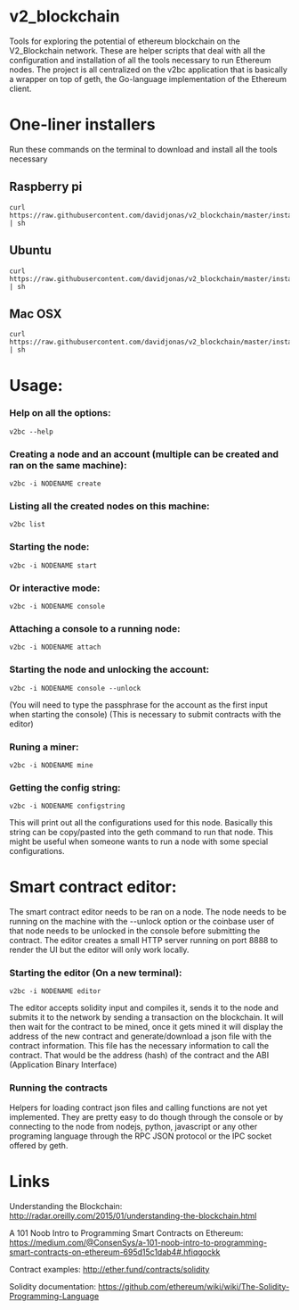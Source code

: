 # v2_blockchain
Tools for exploring the potential of ethereum blockchain on the V2_Blockchain network.
These are helper scripts that deal with all the configuration and installation of all the tools necessary to run Ethereum nodes.
The project is all centralized on the v2bc application that is basically a wrapper on top of geth, the Go-language implementation of the Ethereum client.

# One-liner installers
Run these commands on the terminal to download and install all the tools necessary

## Raspberry pi
```shell
curl https://raw.githubusercontent.com/davidjonas/v2_blockchain/master/installers/rasppi.sh | sh
```

## Ubuntu
```shell
curl https://raw.githubusercontent.com/davidjonas/v2_blockchain/master/installers/ubuntu.sh | sh
```

## Mac OSX
```shell
curl https://raw.githubusercontent.com/davidjonas/v2_blockchain/master/installers/macosx.sh | sh
```

# Usage:

### Help on all the options:
```shell
v2bc --help
```

### Creating a node and an account (multiple can be created and ran on the same machine):
```shell
v2bc -i NODENAME create
```

### Listing all the created nodes on this machine:
```shell
v2bc list
```

### Starting the node:
```shell
v2bc -i NODENAME start
```

### Or interactive mode:
```shell
v2bc -i NODENAME console
```

### Attaching a console to a running node:
```shell
v2bc -i NODENAME attach
```

### Starting the node and unlocking the account:
```shell
v2bc -i NODENAME console --unlock
```
(You will need to type the passphrase for the account as the first input when starting the console)
(This is necessary to submit contracts with the editor)

### Runing a miner:
```shell
v2bc -i NODENAME mine
```

### Getting the config string:
```shell
v2bc -i NODENAME configstring
```

This will print out all the configurations used for this node. Basically this string can be copy/pasted into the geth command to run that node. This might be useful when someone wants to run a node with some special configurations.

# Smart contract editor:
The smart contract editor needs to be ran on a node. The node needs to be running on the machine with the --unlock option or the coinbase user of that node needs to be unlocked in the console before submitting the contract. The editor creates a small HTTP server running on port 8888 to render the UI but the editor will only work locally.

### Starting the editor (On a new terminal):
```shell
v2bc -i NODENAME editor
```

The editor accepts solidity input and compiles it, sends it to the node and submits it to the network by sending a transaction on the blockchain. It will then wait for the contract to be mined, once it gets mined it will display the address of the new contract and generate/download a json file with the contract information. This file has the necessary information to call the contract. That would be the address (hash) of the contract and the ABI (Application Binary Interface)

### Running the contracts
Helpers for loading contract json files and calling functions are not yet implemented. They are pretty easy to do though through the console or by connecting to the node from nodejs, python, javascript or any other programing language through the RPC JSON protocol or the IPC socket offered by geth.

# Links
Understanding the Blockchain:
http://radar.oreilly.com/2015/01/understanding-the-blockchain.html


A 101 Noob Intro to Programming Smart Contracts on Ethereum:
https://medium.com/@ConsenSys/a-101-noob-intro-to-programming-smart-contracts-on-ethereum-695d15c1dab4#.hfiqgockk

Contract examples:
http://ether.fund/contracts/solidity

Solidity documentation:
https://github.com/ethereum/wiki/wiki/The-Solidity-Programming-Language
